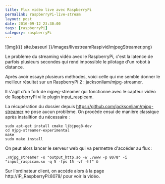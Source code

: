 ```yaml
---
title: Flux vidéo live avec RaspberryPi
permalink: raspberryPi-live-stream
layout: post
date: 2016-09-12 23:30:00
tags: [raspberryPi]
category: raspberryPi
---
```

![img]({{ site.baseurl }}/images/livestreamRaspivid/mjpegStreamer.png)

Le problème du streaming vidéo avec le RaspberryPi, c'est la latence de parfois
plusieurs secondes qui rend impossible le pilotage d'un robot à distance.

Après avoir essayé plusieurs méthodes, voici celle qui me semble donner le
meilleur résultat sur un RaspberryPi 2 : jacksonliam/mjpg-streamer.

Il s'agit d'un fork de mjpeg-streamer qui fonctionne avec le capteur vidéo de
RaspberryPi vi le plugin input_raspicam.

La récupération du dossier depuis https://github.com/jacksonliam/mjpg-streamer
ne pose aucun problème. On procède ensui de manière classique après installtion
du nécessaire :

    sudo apt-get install cmake libjpeg8-dev
    cd mjpg-streamer-experimental
    make
    sudo make install

On peut alors lancer le serveur web qui va permettre d'accéder au flux :

    ./mjpg_streamer -o "output_http.so -w ./www -p 8078" -i "input_raspicam.so -q 5 -fps 15 -vf -hf" &

Sur l'ordinateur client, on accède alors à la page http://IP_RaspberryPi:8078/
pour voir la vidéo.
